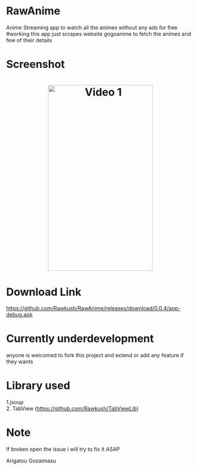 # RawAnime
Anime Streaming app to watch all the animes without any ads for free
#working
this app just scrapes website gogoanime to fetch the animes and few of their details

# Screenshot
<h1 align="center">
<img src="/github/ezgif.com-video-to-gif.gif" width="280" height="498" alt="Video 1"/>

</h1>

# Download Link 
https://github.com/Rawkush/RawAnime/releases/download/0.0.4/app-debug.apk
# Currently underdevelopment 
anyone is welcomed to fork this project and extend or add any feature if they wants

# Library used
1.jsoup    
2. TabView (https://github.com/Rawkush/TabViewLib)

# Note
If broken open the issue i will try to fix it ASAP

Arigatou Gozaimasu
